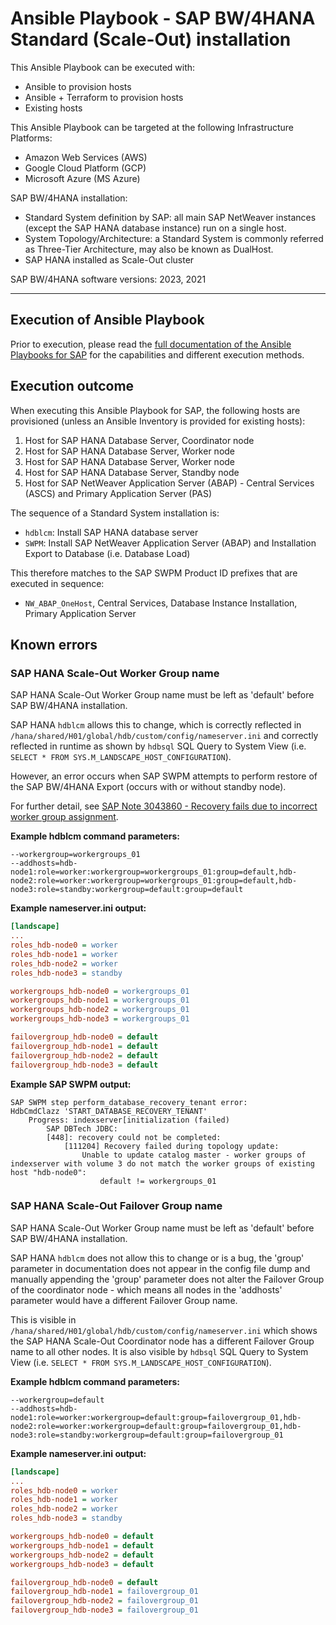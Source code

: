 # Ansible Playbook - SAP BW/4HANA Standard (Scale-Out) installation

This Ansible Playbook can be executed with:
- Ansible to provision hosts
- Ansible + Terraform to provision hosts
- Existing hosts

This Ansible Playbook can be targeted at the following Infrastructure Platforms:
- Amazon Web Services (AWS)
- Google Cloud Platform (GCP)
- Microsoft Azure (MS Azure)

SAP BW/4HANA installation:
- Standard System definition by SAP: all main SAP NetWeaver instances (except the SAP HANA database instance) run on a single host.
- System Topology/Architecture: a Standard System is commonly referred as Three-Tier Architecture, may also be known as DualHost.
- SAP HANA installed as Scale-Out cluster

SAP BW/4HANA software versions:
2023, 2021

---

## Execution of Ansible Playbook

Prior to execution, please read the [full documentation of the Ansible Playbooks for SAP](../../docs/README.md) for the capabilities and different execution methods.

## Execution outcome

When executing this Ansible Playbook for SAP, the following hosts are provisioned (unless an Ansible Inventory is provided for existing hosts):
1. Host for SAP HANA Database Server, Coordinator node
2. Host for SAP HANA Database Server, Worker node
3. Host for SAP HANA Database Server, Worker node
4. Host for SAP HANA Database Server, Standby node
5. Host for SAP NetWeaver Application Server (ABAP) - Central Services (ASCS) and Primary Application Server (PAS)

The sequence of a Standard System installation is:
- `hdblcm`: Install SAP HANA database server
- `SWPM`: Install SAP NetWeaver Application Server (ABAP) and Installation Export to Database (i.e. Database Load)

This therefore matches to the SAP SWPM Product ID prefixes that are executed in sequence:
- `NW_ABAP_OneHost`, Central Services, Database Instance Installation, Primary Application Server


## Known errors

### SAP HANA Scale-Out Worker Group name

SAP HANA Scale-Out Worker Group name must be left as 'default' before SAP BW/4HANA installation.

SAP HANA `hdblcm` allows this to change, which is correctly reflected in `/hana/shared/H01/global/hdb/custom/config/nameserver.ini` and correctly reflected in runtime as shown by `hdbsql` SQL Query to System View (i.e. `SELECT * FROM SYS.M_LANDSCAPE_HOST_CONFIGURATION`).

However, an error occurs when SAP SWPM attempts to perform restore of the SAP BW/4HANA Export (occurs with or without standby node).

For further detail, see [SAP Note 3043860 - Recovery fails due to incorrect worker group assignment](https://me.sap.com/notes/3043860).

**Example hdblcm command parameters:**
```shell
--workergroup=workergroups_01
--addhosts=hdb-node1:role=worker:workergroup=workergroups_01:group=default,hdb-node2:role=worker:workergroup=workergroups_01:group=default,hdb-node3:role=standby:workergroup=default:group=default
```

**Example nameserver.ini output:**
```ini
[landscape]
...
roles_hdb-node0 = worker
roles_hdb-node1 = worker
roles_hdb-node2 = worker
roles_hdb-node3 = standby

workergroups_hdb-node0 = workergroups_01
workergroups_hdb-node1 = workergroups_01
workergroups_hdb-node2 = workergroups_01
workergroups_hdb-node3 = workergroups_01

failovergroup_hdb-node0 = default
failovergroup_hdb-node1 = default
failovergroup_hdb-node2 = default
failovergroup_hdb-node3 = default
```

**Example SAP SWPM output:**
```shell
SAP SWPM step perform_database_recovery_tenant error:
HdbCmdClazz 'START_DATABASE_RECOVERY_TENANT'
    Progress: indexserver[initialization (failed)
        SAP DBTech JDBC:
        [448]: recovery could not be completed:
            [111204] Recovery failed during topology update:
                Unable to update catalog master - worker groups of indexserver with volume 3 do not match the worker groups of existing host "hdb-node0":
                    default != workergroups_01
```


### SAP HANA Scale-Out Failover Group name

SAP HANA Scale-Out Worker Group name must be left as 'default' before SAP BW/4HANA installation.

SAP HANA `hdblcm` does not allow this to change or is a bug, the 'group' parameter in documentation does not appear in the config file dump and manually appending the 'group' parameter does not alter the Failover Group of the coordinator node - which means all nodes in the 'addhosts' parameter would have a different Failover Group name.

This is visible in `/hana/shared/H01/global/hdb/custom/config/nameserver.ini` which shows the SAP HANA Scale-Out Coordinator node has a different Failover Group name to all other nodes. It is also visible by `hdbsql` SQL Query to System View (i.e. `SELECT * FROM SYS.M_LANDSCAPE_HOST_CONFIGURATION`).

**Example hdblcm command parameters:**
```shell
--workergroup=default
--addhosts=hdb-node1:role=worker:workergroup=default:group=failovergroup_01,hdb-node2:role=worker:workergroup=default:group=failovergroup_01,hdb-node3:role=standby:workergroup=default:group=failovergroup_01
```

**Example nameserver.ini output:**
```ini
[landscape]
...
roles_hdb-node0 = worker
roles_hdb-node1 = worker
roles_hdb-node2 = worker
roles_hdb-node3 = standby

workergroups_hdb-node0 = default
workergroups_hdb-node1 = default
workergroups_hdb-node2 = default
workergroups_hdb-node3 = default

failovergroup_hdb-node0 = default
failovergroup_hdb-node1 = failovergroup_01
failovergroup_hdb-node2 = failovergroup_01
failovergroup_hdb-node3 = failovergroup_01
```
